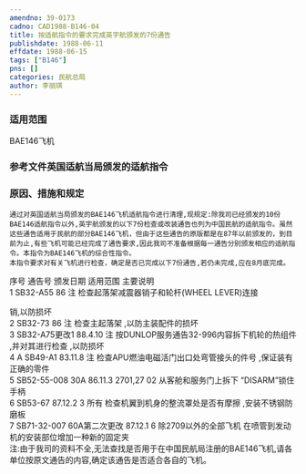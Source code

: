 ```yaml
---
amendno: 39-0173  
cadno: CAD1988-B146-04  
title: 按适航指令的要求完成英宇航颁发的7份通告  
publishdate: 1988-06-11  
effdate: 1988-06-15  
tags: ["B146"]  
pns: []  
categories: 民航总局  
author: 李丽琪  
---
```

  
### 适用范围  
BAE146飞机  
  
<!--more-->  
### 参考文件英国适航当局颁发的适航指令  
  
### 原因、措施和规定  
    通过对英国适航当局颁发的BAE146飞机适航指令进行清理,现规定:除我司已经颁发的10份BAE146适航指令以外,英宇航颁发的以下7份检查或改装通告也列为中国民航的适航指令。虽然这些通告适用于民航的部分BAE146飞机，但由于这些通告的原版都是在87年以前颁发的，到目前为止,有些飞机可能已经完成了通告要求,因此我司不准备根据每一通告分别颁发相应的适航指令。本指令为BAE146飞机的综合性指令。  
    本指令要求对有关飞机进行检查，确定是否已完成以下7份通告,若仍未完成,应在8月底完成。  
序号  通告号  颁发日期  适用范围  主要说明  
1  SB32-A55  86 注  检查起落架减震器销子和轮杆(WHEEL LEVER)连接  
  
  
销,以防损坏  
2  SB32-73  86 注  检查主起落架 ,以防主装配件的损坏  
3  SB32-A75更改1  88.4.10 注  按DUNLOP服务通告32-996内容拆下机轮的热组件 ,并对其进行检查 ,以防损坏  
4  A SB49-A1  83.11.8 注  检查APU燃油电磁活门出口处弯管接头的件号 ,保证装有正确的零件  
5  SB52-55-008 30A  86.11.3  2701,27 02 从客舱和服务门上拆下 “DISARM”锁住手柄  
6  SB53-67  87.12.2 3 所有  检查机翼到机身的整流罩处是否有摩擦 ,安装不锈钢防磨板  
7  SB71-32-007 60A第二次更改  87.12.1 6 除2709以外的全部飞机  在喷管到发动机的安装部位增加一种新的固定夹  
    注:由于我司的资料不全,无法查找是否用于在中国民航局注册的BAE146飞机,请各单位按原文通告的内容,确定该通告是否适合各自的飞机。  
